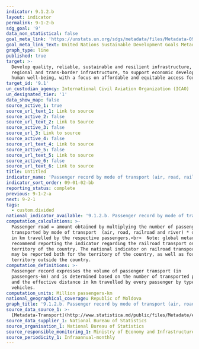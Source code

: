 ```yaml
---
indicator: 9.1.2.b
layout: indicator
permalink: 9-1-2-b
sdg_goal: '9'
data_non_statistical: false
goal_meta_link: 'https://unstats.un.org/sdgs/metadata/files/Metadata-09-01-02.pdf'
goal_meta_link_text: United Nations Sustainable Development Goals Metadata (PDF 375 KB)
graph_type: line
published: true
target: >-
  Develop quality, reliable, sustainable and resilient infrastructure, including
  regional and trans-border infrastructure, to support economic development and
  human well-being, with a focus on affordable and equitable access for all
target_id: '9.1'
un_custodian_agency: International Civil Aviation Organization (ICAO)
un_designated_tier: '1'
data_show_map: false
source_active_1: true
source_url_text_1: Link to source
source_active_2: false
source_url_text_2: Link to Source
source_active_3: false
source_url_3: Link to source
source_active_4: false
source_url_text_4: Link to source
source_active_5: false
source_url_text_5: Link to source
source_active_6: false
source_url_text_6: Link to source
title: Untitled
indicator_name: 'Passenger record by mode of transport (air, road, railroad, river)'
indicator_sort_order: 09-01-02-bb
reporting_status: complete
previous: 9-1-2-a
next: 9-2-1
tags:
  - custom.divided
national_indicator_available: '9.1.2.b. Passenger record by mode of transport (air, road, railroad, river)'
computation_calculations: >-
  Passenger road = amount obtained by multiplying the number of passengers
  transported by mode of transport  (air, road, railroad and river) * distance
  in km travelled by the respective passengers.<br>  Note: global metadata
  recommend reporting the indicator regarding the railroad transport only on the
  territory of the country. The national indicator on railroad transportation
  may be reported both for the territory of the country, as well as for the
  territory outside the country.
computation_definitions: >-
  Passenger record expresses the volume of passenger transport (in
  passengers-km) and is determined based on the number of transported passengers
  and the effective distance in km travelled by every passenger by types of
  vehicles.
computation_units: Million passengers-km
national_geographical_coverage: Republic of Moldova
graph_title: '9.1.2.b. Passenger record by mode of transport (air, road, railroad, river)'
source_data_source_1: >-
  [Metadata-Transport](http://www.statistica.md/public/files/Metadate/en/Transport_en.pdf)
source_data_supplier_1: National Bureau of Statistics
source_organisation_1: National Bureau of Statistics
source_responsible_monitoring_1: Ministry of Economy and Infrastructure
source_periodicity_1: Infraannual-monthly
---
```

